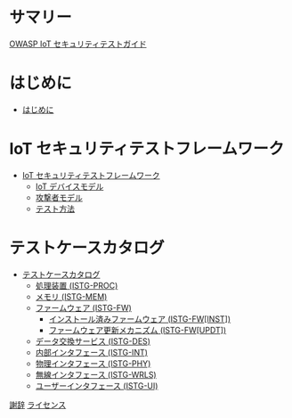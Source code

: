 # サマリー

[OWASP IoT セキュリティテストガイド](../README.md)

# はじめに
- [はじめに](./01_introduction/README.md)


# IoT セキュリティテストフレームワーク
- [IoT セキュリティテストフレームワーク](./02_framework/README.md)
  - [IoT デバイスモデル](./02_framework/device_model.md)
  - [攻撃者モデル](./02_framework/attacker_model.md)
  - [テスト方法](./02_framework/methodology.md)

# テストケースカタログ
- [テストケースカタログ](./03_test_cases/README.md)
  - [処理装置 (ISTG-PROC)](./03_test_cases/processing_units/README.md)
  - [メモリ (ISTG-MEM)](./03_test_cases/memory/README.md)
  - [ファームウェア (ISTG-FW)](./03_test_cases/firmware/README.md)
    - [インストール済みファームウェア (ISTG-FW[INST])](./03_test_cases/firmware/installed_firmware.md)
    - [ファームウェア更新メカニズム (ISTG-FW[UPDT])](./03_test_cases/firmware/firmware_update_mechanism.md)
  - [データ交換サービス (ISTG-DES)](./03_test_cases/data_exchange_services/README.md)
  - [内部インタフェース (ISTG-INT)](./03_test_cases/internal_interfaces/README.md)
  - [物理インタフェース (ISTG-PHY)](./03_test_cases/physical_interfaces/README.md)
  - [無線インタフェース (ISTG-WRLS)](./03_test_cases/wireless_interfaces/README.md)
  - [ユーザーインタフェース (ISTG-UI)](./03_test_cases/user_interfaces/README.md)

[謝辞](../acknowledgements.md)
[ライセンス](../LICENSE.md)

